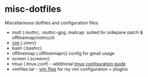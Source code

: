misc-dotfiles
=============

Miscellaneous dotfiles and configuration files:

- mutt (.muttrc, .muttrc-gpg, mailcap: suited for sidepane patch & offlineimap/notmuch
- [vim](https://hobo.house/2016/04/09/trick-out-your-vim-editor/) (.vimrc)
- bash (.bashrc)
- offlineimap (.offlineimaprc) config for gmail usage
- screen (.screenrc)
- tmux (.tmux.conf) - additional [tmux configuration guide](https://hobo.house/2016/07/16/tmux-for-gnu-screen-refugees-and-vim-users/)
- vimfiles.tar - [vim files](https://hobo.house/2016/04/09/trick-out-your-vim-editor/) for my vim configuration + plugins
